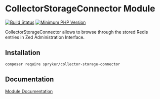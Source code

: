 # CollectorStorageConnector Module
[![Build Status](https://travis-ci.org/spryker/collector-storage-connector.svg)](https://travis-ci.org/spryker/collector-storage-connector)
[![Minimum PHP Version](https://img.shields.io/badge/php-%3E%3D%207.2-8892BF.svg)](https://php.net/)

CollectorStorageConnector allows to browse through the stored Redis entries in Zed Administration Interface.

## Installation

```
composer require spryker/collector-storage-connector
```

## Documentation

[Module Documentation](https://academy.spryker.com/developing_with_spryker/module_guide/infrastructure/collector/collector.html)
